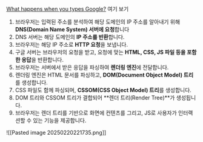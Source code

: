 [What happens when you types Google?](https://devjin-blog.com/what-happen-browser-search/) 여기 보기

1. 브라우저는 입력된 주소를 분석하여 해당 도메인의 IP 주소를 알아내기 위해 **DNS(Domain Name System) 서버에 요청**합니다
2. DNS 서버는 해당 도메인의 **IP 주소를 반환**합니다.
3. 브라우저는 해당 IP 주소로 **HTTP 요청**을 보냅니다.
4. 구글 서버는 브라우저의 요청을 받고, 요청에 맞는 **HTML, CSS, JS 파일 등을 포함한 응답**을 반환합니다.
5. 브라우저는 서버에서 받은 응답을 파싱하여 **렌더링 엔진**에 전달합니다.
6. 렌더링 엔진은 HTML 문서를 파싱하고, **DOM(Document Object Model) 트리**를 생성합니다.
7. CSS 파일도 함께 파싱되며, **CSSOM(CSS Object Model) 트리**를 생성합니다.
8. DOM 트리와 CSSOM 트리가 결합되어 **렌더 트리(Render Tree)**가 생성됩니다.
9. 브라우저는 렌더 트리를 기반으로 화면에 컨텐츠를 그리고, JS로 사용자가 인터랙션할 수 있는 기능을 제공합니다.

![[Pasted image 20250220221735.png]]
